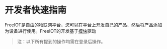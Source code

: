 # 开发者快速指南
FreeIOT是自由的物联网平台，您可以在平台上开发自己的产品，然后将产品添加为设备进行使用。FreeIOT的开发基于[模块](design/mod.md)驱动
> 注：以下所有提到的操作均需在登录后操作。
